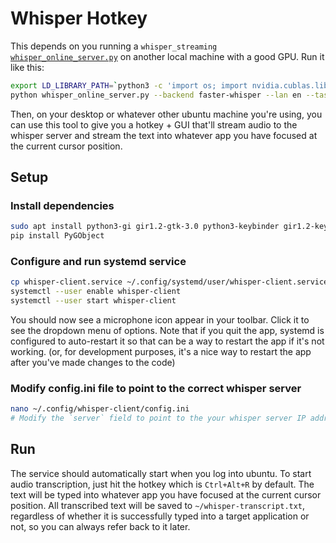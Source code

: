 # Whisper Hotkey

This depends on you running a `whisper_streaming` [`whisper_online_server.py`](https://github.com/ufal/whisper_streaming/blob/main/whisper_online_server.py) on another local machine with a good GPU. Run it like this:

```bash
export LD_LIBRARY_PATH=`python3 -c 'import os; import nvidia.cublas.lib; import nvidia.cudnn.lib; print(os.path.dirname(nvidia.cublas.lib.__file__) + ":" + os.path.dirname(nvidia.cudnn.lib.__file__))'`
python whisper_online_server.py --backend faster-whisper --lan en --task transcribe --model small.en --host 0.0.0.0
```

Then, on your desktop or whatever other ubuntu machine you're using, you can use this tool to give you a hotkey + GUI that'll stream audio to the whisper server and stream the text into whatever app you have focused at the current cursor position.

## Setup

### Install dependencies

```bash
sudo apt install python3-gi gir1.2-gtk-3.0 python3-keybinder gir1.2-keybinder-3.0 xdotool python3-gi-cairo gir1.2-appindicator3-0.1
pip install PyGObject
```

### Configure and run systemd service

```bash
cp whisper-client.service ~/.config/systemd/user/whisper-client.service
systemctl --user enable whisper-client
systemctl --user start whisper-client
```

You should now see a microphone icon appear in your toolbar. Click it to see the dropdown menu of options.
Note that if you quit the app, systemd is configured to auto-restart it so that can be a way to restart the app if it's not working. (or, for development purposes, it's a nice way to restart the app after you've made changes to the code)

### Modify config.ini file to point to the correct whisper server

```bash
nano ~/.config/whisper-client/config.ini
# Modify the `server` field to point to the your whisper server IP address and port number, if not already set correctly
```

## Run

The service should automatically start when you log into ubuntu. To start audio transcription, just hit the hotkey which is `Ctrl+Alt+R` by default. The text will be typed into whatever app you have focused at the current cursor position. All transcribed text will be saved to `~/whisper-transcript.txt`, regardless of whether it is successfully typed into a target application or not, so you can always refer back to it later.
